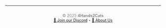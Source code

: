 <hr>

<footer style="text-align: center; font-size: 0.9em; color: #888; margin-top: 2em;">
  © 2025 <strong>4Hands2Cats</strong><br>
  <a href="https://discord.gg/AE6JKG7xnK" target="_blank">💬 Join our Discord</a> • 
  <a href="about.md">📘 About Us</a>
</footer>
